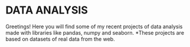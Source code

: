 # DATA ANALYSIS
Greetings!
Here you will find some of my recent projects of data analysis made with libraries like pandas, numpy and seaborn.
*These projects are based on datasets of real data from the web.


